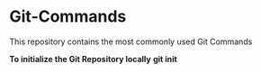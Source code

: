 # Git-Commands
This repository contains the most commonly used Git Commands

**To initialize the Git Repository locally**
**git init**

